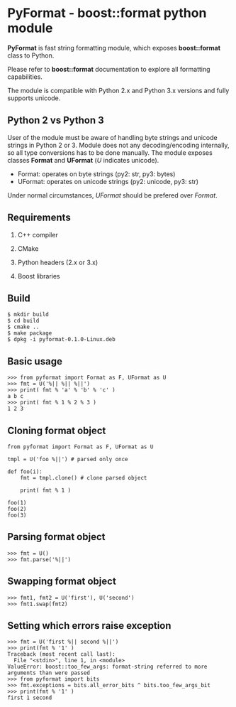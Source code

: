 # PyFormat - boost::format python module #

**PyFormat** is fast string formatting module, which exposes **boost::format** class to Python.

Please refer to **boost::format** documentation to explore all formatting capabilities.

The module is compatible with Python 2.x and Python 3.x versions and fully supports unicode.

## Python 2 vs Python 3

User of the module must be aware of handling byte strings and unicode strings in Python 2 or 3.
Module does not any decoding/encoding internally, so all type conversions has to be done manually.
The module exposes classes **Format** and **UFormat** (*U* indicates unicode).

- Format:  operates on byte strings (py2: str, py3: bytes)
- UFormat: operates on unicode strings (py2: unicode, py3: str)

Under normal circumstances, *UFormat* should be prefered over *Format*.

## Requirements ##

1. C++ compiler

2. CMake

3. Python headers (2.x or 3.x)

4. Boost libraries


## Build ##

```
$ mkdir build
$ cd build
$ cmake ..
$ make package
$ dpkg -i pyformat-0.1.0-Linux.deb
```

## Basic usage ##

```
>>> from pyformat import Format as F, UFormat as U
>>> fmt = U('%|| %|| %||')
>>> print( fmt % 'a' % 'b' % 'c' )
a b c
>>> print( fmt % 1 % 2 % 3 )
1 2 3
```

## Cloning format object ##

```
from pyformat import Format as F, UFormat as U

tmpl = U('foo %||') # parsed only once

def foo(i):
    fmt = tmpl.clone() # clone parsed object
    
    print( fmt % 1 )

foo(1)
foo(2)
foo(3)
```

## Parsing format object ##

```
>>> fmt = U()
>>> fmt.parse('%||')
```

## Swapping format object ##

```
>>> fmt1, fmt2 = U('first'), U('second')
>>> fmt1.swap(fmt2)
```


## Setting which errors raise exception ##

```
>>> fmt = U('first %|| second %||')
>>> print(fmt % '1' )
Traceback (most recent call last):
  File "<stdin>", line 1, in <module>
ValueError: boost::too_few_args: format-string referred to more arguments than were passed
>>> from pyformat import bits
>>> fmt.exceptions = bits.all_error_bits ^ bits.too_few_args_bit 
>>> print(fmt % '1' )
first 1 second
```


